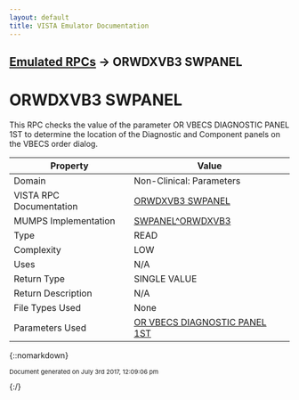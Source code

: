 ```yaml
---
layout: default
title: VISTA Emulator Documentation
---
```


## [Emulated RPCs](TableOfContents) &#8594; ORWDXVB3 SWPANEL
# ORWDXVB3 SWPANEL

This RPC checks the value of the parameter OR VBECS DIAGNOSTIC PANEL 1ST to determine the location of the Diagnostic and Component panels on the VBECS order dialog.

Property | Value
--- | ---
Domain | Non-Clinical: Parameters
VISTA RPC Documentation | [ORWDXVB3 SWPANEL](../VISTARPC/ORWDXVB3_SWPANEL)
MUMPS Implementation | [SWPANEL^ORWDXVB3](http://code.osehra.org/dox/Routine_ORWDXVB3_source.html)
Type | READ
Complexity | LOW
Uses | N/A
Return Type | SINGLE VALUE
Return Description | N/A
File Types Used | None
Parameters Used | [OR VBECS DIAGNOSTIC PANEL 1ST](../Parameters/OR_VBECS_DIAGNOSTIC_PANEL_1ST)


{::nomarkdown} <br/><p style="font-size: 11px">Document generated on July 3rd 2017, 12:09:06 pm</p>{:/}